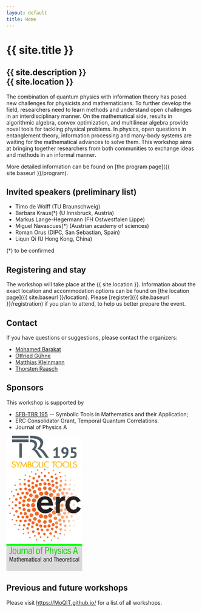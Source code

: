 ```yaml
---
layout: default
title: Home
---
```


# {{ site.title }}

## {{ site.description }}<br> {{ site.location }}

<!-- ## The idea of this workshop series in general -->

The combination of quantum physics with information theory has posed
new challenges for physicists and mathematicians. To further develop
the field, researchers need to learn methods and understand open
challenges in an interdisciplinary manner. On the mathematical side,
results in algorithmic algebra, convex optimization, and multilinear
algebra provide novel tools for tackling physical problems. In
physics, open questions in entanglement theory, information processing
and many-body systems are waiting for the mathematical advances to
solve them. This workshop aims at bringing together researchers from
both communities to exchange ideas and methods in an informal manner.

More detailed information can be found on [the program page]({{ site.baseurl }}/program).

## Invited speakers (preliminary list)

* Timo de Wolff (TU Braunschweig)
* Barbara Kraus(*) (U Innsbruck, Austria)
* Markus Lange-Hegermann (FH Ostwestfalen Lippe)
* Miguel Navascues(*) (Austrian academy of sciences)
* Roman Orus (DIPC, San Sebastian, Spain)
* Liqun Qi (U Hong Kong, China)
<!--* Andreas Winter (U Autonoma Barcelona, Spain)-->

(*) to be confirmed

## Registering and stay

The workshop will take place at the {{ site.location }}. Information about the
exact location and accommodation options
can be found on [the location page]({{ site.baseurl }}/location).
Please [register]({{ site.baseurl }}/registration) if you plan to attend, to help us better prepare the event.

## <a name="contact"></a> Contact

If you have questions or suggestions, please contact the organizers:

* [Mohamed Barakat](mailto:mohamed.barakat@uni-siegen.de)
* [Otfried Gühne](mailto:otfried.guehne@uni-siegen.de)
* [Matthias Kleinmann](mailto:matthias.kleinmann@uni-siegen.de)
* [Thorsten Raasch](mailto:Raasch@mathematik.uni-siegen.de)

## Sponsors

This workshop is supported by
* [SFB-TRR 195](https://www.computeralgebra.de/sfb/) -- Symbolic Tools in Mathematics and their Application;
* ERC Consolidator Grant, Temporal Quantum Correlations.
* Journal of Physics A

<div class="row">
  <div class="column">
    <img src="TRR195_logo.png" alt="SFB TRR 195" width="200"/>
  </div>
  <div class="column">
    <img src="erc-neu.jpg" alt="ERC" width="200"/>
  </div>
  <div class="column">
    <img src="jphysaklein.jpg" alt="ERC" width="200"/>
  </div>
</div>

<p float="left">
</p>

## Previous and future workshops

Please visit <https://MoQIT.github.io/> for a list of all workshops.
